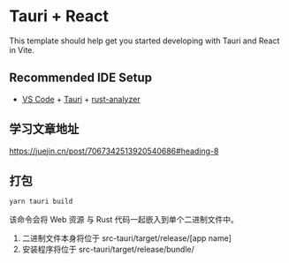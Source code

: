 # Tauri + React

This template should help get you started developing with Tauri and React in Vite.

## Recommended IDE Setup

- [VS Code](https://code.visualstudio.com/) + [Tauri](https://marketplace.visualstudio.com/items?itemName=tauri-apps.tauri-vscode) + [rust-analyzer](https://marketplace.visualstudio.com/items?itemName=rust-lang.rust-analyzer)

## 学习文章地址

https://juejin.cn/post/7067342513920540686#heading-8

## 打包

```ps
yarn tauri build
```

该命令会将 Web 资源 与 Rust 代码一起嵌入到单个二进制文件中。

1. 二进制文件本身将位于 src-tauri/target/release/[app name]
2. 安装程序将位于 src-tauri/target/release/bundle/
